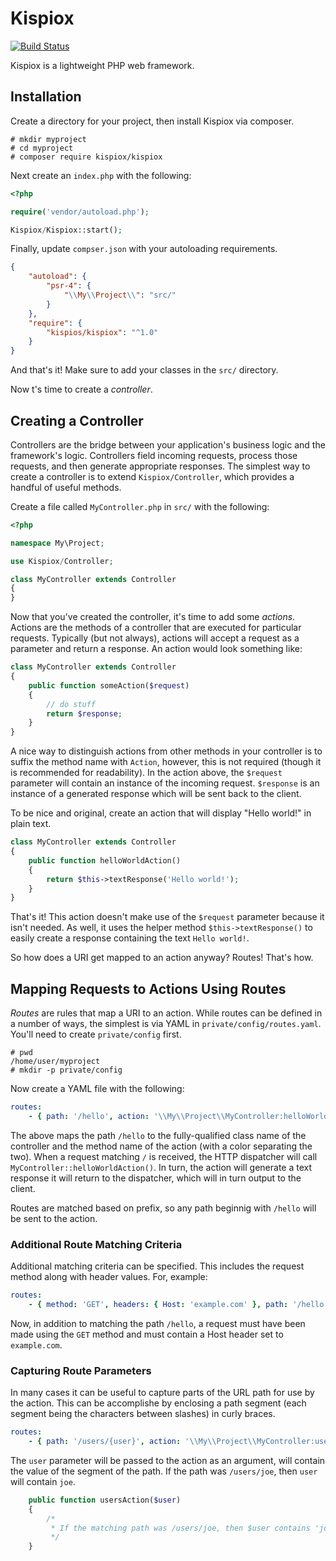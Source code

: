 Kispiox
=======

[![Build Status](https://travis-ci.org/kispiox/kispiox.svg?branch=master)](https://travis-ci.org/kispiox/kispiox)

Kispiox is a lightweight PHP web framework.

Installation
------------

Create a directory for your project, then install Kispiox via composer.

```
# mkdir myproject
# cd myproject
# composer require kispiox/kispiox
```

Next create an `index.php` with the following:

```php
<?php

require('vendor/autoload.php');

Kispiox/Kispiox::start();
```

Finally, update `compser.json` with your autoloading requirements.

```json
{
    "autoload": {
        "psr-4": {
            "\\My\\Project\\": "src/"
        }
    },
    "require": {
        "kispios/kispiox": "^1.0"
    }
}
```

And that's it! Make sure to add your classes in the `src/` directory.

Now t's time to create a *controller*.

Creating a Controller
---------------------

Controllers are the bridge between your application's business logic and the
framework's logic. Controllers field incoming requests, process those requests,
and then generate appropriate responses. The simplest way to create a controller
is to extend `Kispiox/Controller`, which provides a handful of useful methods.

Create a file called `MyController.php` in `src/` with the following:

```php
<?php

namespace My\Project;

use Kispiox/Controller;

class MyController extends Controller
{
}
```

Now that you've created the controller, it's time to add some *actions*. Actions
are the methods of a controller that are executed for particular requests.
Typically (but not always), actions will accept a request as a parameter and
return a response. An action would look something like:

```php
class MyController extends Controller
{
    public function someAction($request)
    {
        // do stuff
        return $response;
    }
}
```

A nice way to distinguish actions from other methods in your controller is to
suffix the method name with `Action`, however, this is not required (though it
is recommended for readability). In the action above, the `$request` parameter
will contain an instance of the incoming request. `$response` is an instance
of a generated response which will be sent back to the client.

To be nice and original, create an action that will display "Hello world!" in
plain text.

```php
class MyController extends Controller
{
    public function helloWorldAction()
    {
        return $this->textResponse('Hello world!');
    }
}
```

That's it! This action doesn't make use of the `$request` parameter because it
isn't needed. As well, it uses the helper method `$this->textResponse()` to
easily create a response containing the text `Hello world!`.

So how does a URI get mapped to an action anyway? Routes! That's how.

Mapping Requests to Actions Using Routes
----------------------------------------

*Routes* are rules that map a URI to an action. While routes can be defined in a
number of ways, the simplest is via YAML in `private/config/routes.yaml`. You'll
need to create `private/config` first.

```
# pwd
/home/user/myproject
# mkdir -p private/config
```

Now create a YAML file with the following:

```yaml
routes:
    - { path: '/hello', action: '\\My\\Project\\MyController:helloWorldAction' }
```

The above maps the path `/hello` to the fully-qualified class name of the
controller and the method name of the action (with a color separating the two).
When a request matching `/` is received, the HTTP dispatcher will call
`MyController::helloWorldAction()`. In turn, the action will generate a text
response it will return to the dispatcher, which will in turn output to the
client.

Routes are matched based on prefix, so any path beginnig with `/hello` will be
sent to the action.

### Additional Route Matching Criteria

Additional matching criteria can be specified. This includes the request method
along with header values. For, example:

```yaml
routes:
    - { method: 'GET', headers: { Host: 'example.com' }, path: '/hello', action: '\\My\\Project\\...' }
```

Now, in addition to matching the path `/hello`, a request must have been made
using the `GET` method and must contain a Host header set to `example.com`.

### Capturing Route Parameters

In many cases it can be useful to capture parts of the URL path for use by the
action. This can be accomplishe by enclosing a path segment (each segment being
the characters between slashes) in curly braces.

```yaml
routes:
    - { path: '/users/{user}', action: '\\My\\Project\\MyController:usersAction' }
```

The `user` parameter will be passed to the action as an argument, will contain
the value of the segment of the path. If the path was `/users/joe`, then `user`
will contain `joe`.

```php
    public function usersAction($user)
    {
        /*
         * If the matching path was /users/joe, then $user contains 'joe'
         */
    }
```
